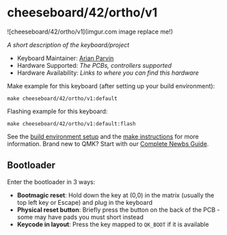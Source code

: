 # cheeseboard/42/ortho/v1

![cheeseboard/42/ortho/v1](imgur.com image replace me!)

*A short description of the keyboard/project*

* Keyboard Maintainer: [Arian Parvin](https://github.com/AriParvin)
* Hardware Supported: *The PCBs, controllers supported*
* Hardware Availability: *Links to where you can find this hardware*

Make example for this keyboard (after setting up your build environment):

    make cheeseboard/42/ortho/v1:default

Flashing example for this keyboard:

    make cheeseboard/42/ortho/v1:default:flash

See the [build environment setup](https://docs.qmk.fm/#/getting_started_build_tools) and the [make instructions](https://docs.qmk.fm/#/getting_started_make_guide) for more information. Brand new to QMK? Start with our [Complete Newbs Guide](https://docs.qmk.fm/#/newbs).

## Bootloader

Enter the bootloader in 3 ways:

* **Bootmagic reset**: Hold down the key at (0,0) in the matrix (usually the top left key or Escape) and plug in the keyboard
* **Physical reset button**: Briefly press the button on the back of the PCB - some may have pads you must short instead
* **Keycode in layout**: Press the key mapped to `QK_BOOT` if it is available
